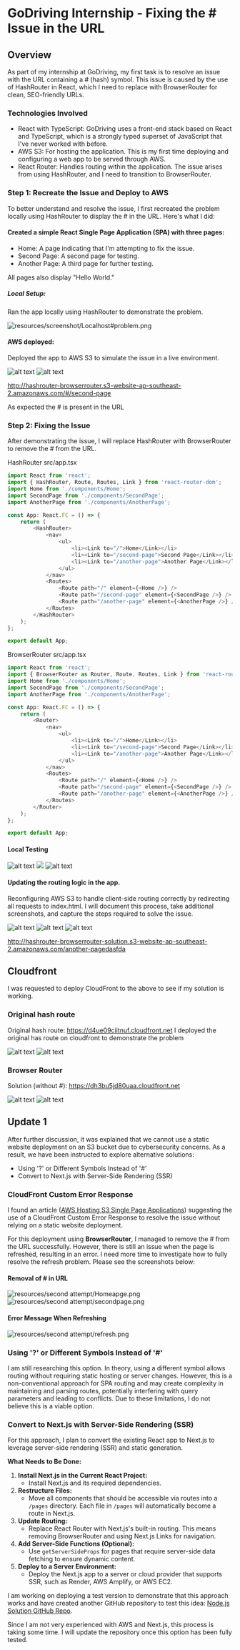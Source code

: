 
# GoDriving Internship - Fixing the # Issue in the URL

## Overview
As part of my internship at GoDriving, my first task is to resolve an issue with the URL containing a # (hash) symbol. This issue is caused by the use of HashRouter in React, which I need to replace with BrowserRouter for clean, SEO-friendly URLs.


### Technologies Involved

* React with TypeScript: GoDriving uses a front-end stack based on React and TypeScript, which is a strongly typed superset of JavaScript that I've never worked with before.
* AWS S3: For hosting the application. This is my first time deploying and configuring a web app to be served through AWS.
* React Router: Handles routing within the application. The issue arises from using HashRouter, and I need to transition to BrowserRouter.

### Step 1: Recreate the Issue and Deploy to AWS

To better understand and resolve the issue, I first recreated the problem locally using HashRouter to display the # in the URL. Here's what I did:

#### Created a simple React Single Page Application (SPA) with three pages:

* Home: A page indicating that I'm attempting to fix the issue.
* Second Page: A second page for testing.
* Another Page: A third page for further testing.

All pages also display "Hello World."

##### Local Setup:

Ran the app locally using HashRouter to demonstrate the problem.

![resources/screenshot/Localhost#problem.png](resources/screenshot/Localhostproblem.png)


#### AWS deployed: 

Deployed the app to AWS S3 to simulate the issue in a live environment.


![alt text](resources/screenshot/AWS_hasrouter_homepage.png)
![alt text](resources/screenshot/AWS_hasrouter_secondpage.png)

http://hashrouter-browserrouter.s3-website-ap-southeast-2.amazonaws.com/#/second-page

As expected the # is present in the URL

### Step 2: Fixing the Issue

After demonstrating the issue, I will replace HashRouter with BrowserRouter to remove the # from the URL. 

HashRouter src/app.tsx
``` js
import React from 'react';
import { HashRouter, Route, Routes, Link } from 'react-router-dom';
import Home from './components/Home';
import SecondPage from './components/SecondPage';
import AnotherPage from './components/AnotherPage';

const App: React.FC = () => {
    return (
        <HashRouter>
            <nav>
                <ul>
                    <li><Link to="/">Home</Link></li>
                    <li><Link to="/second-page">Second Page</Link></li>
                    <li><Link to="/another-page">Another Page</Link></li>
                </ul>
            </nav>
            <Routes>
                <Route path="/" element={<Home />} />
                <Route path="/second-page" element={<SecondPage />} />
                <Route path="/another-page" element={<AnotherPage />} />
            </Routes>
        </HashRouter>
    );
};

export default App;
```


BrowserRouter src/app.tsx
``` js 
import React from 'react';
import { BrowserRouter as Router, Route, Routes, Link } from 'react-router-dom';
import Home from './components/Home';
import SecondPage from './components/SecondPage';
import AnotherPage from './components/AnotherPage';

const App: React.FC = () => {
    return (
        <Router>
            <nav>
                <ul>
                    <li><Link to="/">Home</Link></li>
                    <li><Link to="/second-page">Second Page</Link></li>
                    <li><Link to="/another-page">Another Page</Link></li>
                </ul>
            </nav>
            <Routes>
                <Route path="/" element={<Home />} />
                <Route path="/second-page" element={<SecondPage />} />
                <Route path="/another-page" element={<AnotherPage />} />
            </Routes>
        </Router>
    );
};

export default App;
```

#### Local Testing
![alt text](resources/screenshot/localtesting_browserhostin_home.png)
![](resources/screenshot/localtesting_browserhostin_secondpage.png)
![alt text](resources/screenshot/localtesting_browserhostin_anotherpage.png)

#### Updating the routing logic in the app.
Reconfiguring AWS S3 to handle client-side routing correctly by redirecting all requests to index.html.
I will document this process, take additional screenshots, and capture the steps required to solve the issue.

![alt text](resources/screenshot/localtesting_browserhostin_anotherpage.png) ![alt text](resources/screenshot/localtesting_browserhostin_home.png) ![alt text](resources/screenshot/localtesting_browserhostin_secondpage.png)

http://hashrouter-browserrouter-solution.s3-website-ap-southeast-2.amazonaws.com/another-pagedasfda

## Cloudfront

I was requested to deploy CloudFront to the above to see if my solution is working. 


### Original hash route
Original hash route: https://d4ue09ciitnuf.cloudfront.net
I deployed the original has route on cloudfront to demonstrate the problem 

![alt text](resources/screenshot/cloudfront_hashroute_homepage.png) ![alt text](resources/screenshot/cloudfront_hashroute_ssecondpage.png)

### Browser Router  
Solution (without #): https://dh3bu5jd80uaa.cloudfront.net

![alt text](resources/screenshot/Cloudfron_solution_homepage.png) ![alt text](resources/screenshot/Cloudfron_solution_secondpage.png)

## Update 1
After further discussion, it was explained that we cannot use a static website deployment on an S3 bucket due to cybersecurity concerns. As a result, we have been instructed to explore alternative solutions:

* Using '?' or Different Symbols Instead of '#'
* Convert to Next.js with Server-Side Rendering (SSR)

### CloudFront Custom Error Response
I found an article ([AWS Hosting S3 Single Page Applications](https://zirkelc.dev/posts/aws-hosting-s3-single-page-applications)) suggesting the use of a CloudFront Custom Error Response to resolve the issue without relying on a static website deployment. 

For this deployment using **BrowserRouter**, I managed to remove the # from the URL successfully. However, there is still an issue when the page is refreshed, resulting in an error. I need more time to investigate how to fully resolve the refresh problem. Please see the screenshots below:

#### Removal of # in URL
![resources/second attempt/Homeapge.png](<resources/second attempt/Homeapge.png>)
![resources/second attempt/secondpage.png](<resources/second attempt/secondpage.png>)

#### Error Message When Refreshing
![resources/second attempt/refresh.png](<resources/second attempt/refresh.png>)

### Using '?' or Different Symbols Instead of '#'
I am still researching this option. In theory, using a different symbol allows routing without requiring static hosting or server changes. However, this is a non-conventional approach for SPA routing and may create complexity in maintaining and parsing routes, potentially interfering with query parameters and leading to conflicts. Due to these limitations, I do not believe this is a viable option.

### Convert to Next.js with Server-Side Rendering (SSR)
For this approach, I plan to convert the existing React app to Next.js to leverage server-side rendering (SSR) and static generation.

**What Needs to Be Done:**
1. **Install Next.js in the Current React Project:** 
   - Install Next.js and its required dependencies.
2. **Restructure Files:** 
   - Move all components that should be accessible via routes into a `/pages` directory. Each file in `/pages` will automatically become a route in Next.js.
3. **Update Routing:** 
   - Replace React Router with Next.js's built-in routing. This means removing BrowserRouter and using Next.js Links for navigation.
4. **Add Server-Side Functions (Optional):** 
   - Use `getServerSideProps` for pages that require server-side data fetching to ensure dynamic content.
5. **Deploy to a Server Environment:** 
   - Deploy the Next.js app to a server or cloud provider that supports SSR, such as Render, AWS Amplify, or AWS EC2.

I am working on deploying a test version to demonstrate that this approach works and have created another GitHub repository to test this idea: [Node.js Solution GitHub Repo](https://github.com/gysagsohn/nodejs-solution). 

Since I am not very experienced with AWS and Next.js, this process is taking some time. I will update the repository once this option has been fully tested.
 